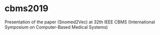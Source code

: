 # cbms2019
Presentation of the paper (Snomed2Vec) at 32th IEEE CBMS (International Symposium on Computer-Based Medical Systems)
